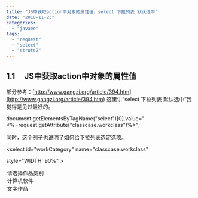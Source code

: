 ```yaml
---
title: "JS中获取action中对象的属性值，select 下拉列表 默认选中"
date: "2010-11-23"
categories: 
  - "javaee"
tags: 
  - "request"
  - "select"
  - "struts2"
---
```


## 1.1     JS中获取action中对象的属性值

部分参考：[http://www.gangzi.org/article/394.htm](http://www.gangzi.org/article/394.htm) 这里讲“select 下拉列表 默认选中”我觉得是见过最好的。

document.getElementsByTagName("select")\[0\].value="<%=request.getAttribute("classcase.workclass")%>";

同时，这个例子也说明了如何给下拉列表选定选项。

<select id="workCategory" name="classcase.workclass"

style="WIDTH: 90%" >

<option value="0">

请选择作品类别

</option>

<option value="计算机软件">

计算机软件

</option>

<option value="文字作品">

文字作品

</option>

</select>
